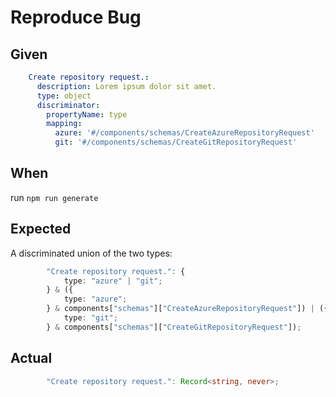 # Reproduce Bug

## Given

```yaml
    Create repository request.:
      description: Lorem ipsum dolor sit amet.
      type: object
      discriminator:
        propertyName: type
        mapping:
          azure: '#/components/schemas/CreateAzureRepositoryRequest'
          git: '#/components/schemas/CreateGitRepositoryRequest'
```

## When

run `npm run generate`

## Expected

A discriminated union of the two types:
```ts
        "Create repository request.": {
            type: "azure" | "git";
        } & ({
            type: "azure";
        } & components["schemas"]["CreateAzureRepositoryRequest"]) | ({
            type: "git";
        } & components["schemas"]["CreateGitRepositoryRequest"]);
```

## Actual

```ts
        "Create repository request.": Record<string, never>;
```
